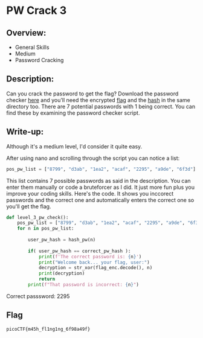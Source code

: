 # PW Crack 3

## Overview:
* General Skills
* Medium
* Password Cracking

## Description:
Can you crack the password to get the flag? Download the password checker [here](https://artifacts.picoctf.net/c/18/level3.py) and you'll need the encrypted [flag](https://artifacts.picoctf.net/c/18/level3.flag.txt.enc) and the [hash](https://artifacts.picoctf.net/c/18/level3.hash.bin) in the same directory too. There are 7 potential passwords with 1 being correct. You can find these by examining the password checker script.

## Write-up: 
Although it's a medium level, I'd consider it quite easy.
 
After using nano and scrolling through the script you can notice a list:
```python
pos_pw_list = ["8799", "d3ab", "1ea2", "acaf", "2295", "a9de", "6f3d"]
```
This list contains 7 possible passwords as said in the description. You can enter them manually or code a bruteforcer as I did. It just more fun plus you improve your coding skills.
Here's the code. It shows you inccorect passwords and the correct one and automatically enters the correct one so you'll get the flag.
```python
def level_3_pw_check():
    pos_pw_list = ["8799", "d3ab", "1ea2", "acaf", "2295", "a9de", "6f3d"]
    for n in pos_pw_list:
    
        user_pw_hash = hash_pw(n)
    
        if( user_pw_hash == correct_pw_hash ):
            print(f'The correct password is: {n}')
            print("Welcome back... your flag, user:")
            decryption = str_xor(flag_enc.decode(), n)
            print(decryption)
            return
        print(f"That password is incorrect: {n}")
```
Correct passsword: 2295

## Flag
```
picoCTF{m45h_fl1ng1ng_6f98a49f}
```
